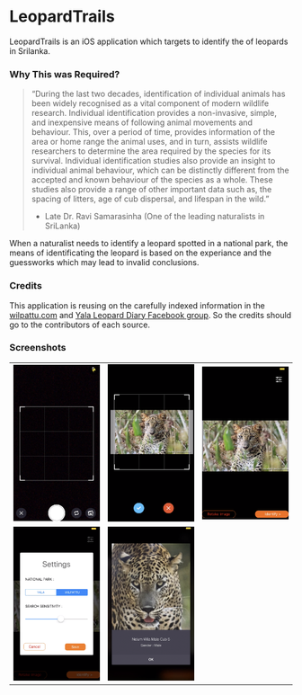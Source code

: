 # LeopardTrails
LeopardTrails is an iOS application which targets to identify the of leopards in Srilanka. 

### Why This was Required?

> “During the last two decades, identification of individual animals has been widely recognised as a vital component of modern wildlife research. Individual identification provides a non-invasive, simple, and inexpensive means of following animal movements and behaviour. This, over a period of time, provides information of the area or home range the animal uses, and in turn, assists wildlife researchers to determine the area required by the species for its survival. Individual identification studies also provide an insight to individual animal behaviour, which can be distinctly different from the accepted and known behaviour of the species as a whole. These studies also provide a range of other important data such as, the spacing of litters, age of cub dispersal, and lifespan in the wild.”
> - Late Dr. Ravi Samarasinha (One of the leading naturalists in SriLanka)

When a naturalist needs to identify a leopard spotted in a national park, the means of identificating the leopard is based on the experiance and the guessworks which may lead to invalid conclusions.

### Credits
This application is reusing on the carefully indexed information in the [wilpattu.com](https://www.wilpattu.com) and [Yala Leopard Diary Facebook group](https://www.facebook.com/groups/129638654392324/photos/?filter=albums). So the credits should go to the contributors of each source.

### Screenshots

<table style="width:100%">
  <tr>
    <td>
        <img src="https://github.com/debugger89/LeopardTrails/blob/master/README_DATA/camera%20view.png" width="300">
    </td>
    <td>
        <img src="https://github.com/debugger89/LeopardTrails/blob/master/README_DATA/crop%20selected%20image.png" width="300">
    </td> 
    <td>
      <img src="https://github.com/debugger89/LeopardTrails/blob/master/README_DATA/identify%20view.png" width="300">
    </td>
  </tr>
  <tr>
    <td>
      <img src="https://github.com/debugger89/LeopardTrails/blob/master/README_DATA/settings%20view.png" width="300">
    </td>
    <td>
      <img src="https://github.com/debugger89/LeopardTrails/blob/master/README_DATA/results%20view.png" width="300">
    </td>
  </tr>
</table>




